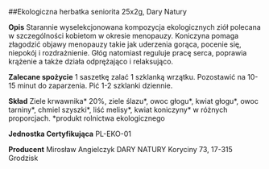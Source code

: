 ##Ekologiczna herbatka seniorita 25x2g, Dary Natury

**Opis** Starannie wyselekcjonowana kompozycja ekologicznych ziół polecana w szczególności kobietom w okresie menopauzy. Koniczyna pomaga złagodzić objawy menopauzy takie jak uderzenia gorąca, pocenie się, niepokój i rozdrażnienie. Głóg natomiast reguluje pracę serca, poprawia krążenie a także działa odprężająco i relaksująco. 

**Zalecane spożycie** 1 saszetkę zalać 1 szklanką wrzątku. Pozostawić na 10-15 minut do zaparzenia. Pić 1-2 szklanki dziennie.

**Skład** Ziele krwawnika* 20%, ziele ślazu*, owoc głogu*, kwiat głogu*, owoc tarniny*, chmiel szyszki*, liść melisy*, kwiat koniczyny* w różnych proporcjach.
*produkt rolnictwa ekologicznego

**Jednostka Certyfikująca** PL-EKO-01

**Producent** Mirosław Angielczyk DARY NATURY
Koryciny 73, 17-315 Grodzisk